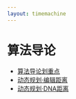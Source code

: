 ```yaml
---
layout: timemachine
---
```

# 算法导论

* [算法导论划重点](../introduction_to_algorithms/2018/01/27/i2a-brief)
* [动态规划·编辑距离](../introduction_to_algorithms/2018/01/27/i2a-edit-distance)
* [动态规划·DNA距离](../introduction_to_algorithms/2018/01/27/i2a-dna-distance)
